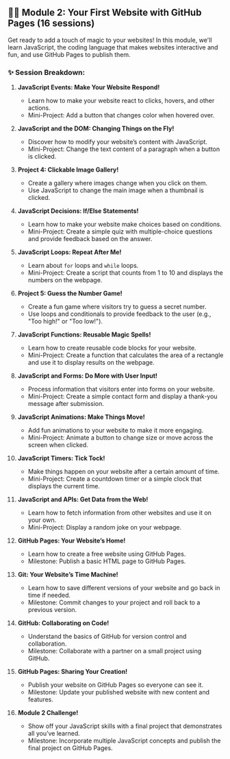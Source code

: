 ## 🧙‍♂️ Module 2: Your First Website with GitHub Pages (16 sessions)

Get ready to add a touch of magic to your websites! In this module, we'll learn JavaScript, the coding language that makes websites interactive and fun, and use GitHub Pages to publish them.

### ✨ Session Breakdown:

1. **JavaScript Events: Make Your Website Respond!**
    * Learn how to make your website react to clicks, hovers, and other actions.
    * Mini-Project: Add a button that changes color when hovered over.

2. **JavaScript and the DOM: Changing Things on the Fly!**
    * Discover how to modify your website’s content with JavaScript.
    * Mini-Project: Change the text content of a paragraph when a button is clicked.

3. **Project 4: Clickable Image Gallery!**
    * Create a gallery where images change when you click on them.
    * Use JavaScript to change the main image when a thumbnail is clicked.

4. **JavaScript Decisions: If/Else Statements!**
    * Learn how to make your website make choices based on conditions.
    * Mini-Project: Create a simple quiz with multiple-choice questions and provide feedback based on the answer.

5. **JavaScript Loops: Repeat After Me!**
    * Learn about `for` loops and `while` loops.
    * Mini-Project: Create a script that counts from 1 to 10 and displays the numbers on the webpage.

6. **Project 5: Guess the Number Game!**
    * Create a fun game where visitors try to guess a secret number.
    * Use loops and conditionals to provide feedback to the user (e.g., "Too high!" or "Too low!").

7. **JavaScript Functions: Reusable Magic Spells!**
    * Learn how to create reusable code blocks for your website.
    * Mini-Project: Create a function that calculates the area of a rectangle and use it to display results on the webpage.

8. **JavaScript and Forms: Do More with User Input!**
    * Process information that visitors enter into forms on your website.
    * Mini-Project: Create a simple contact form and display a thank-you message after submission.

9. **JavaScript Animations: Make Things Move!**
    * Add fun animations to your website to make it more engaging.
    * Mini-Project: Animate a button to change size or move across the screen when clicked.

10. **JavaScript Timers: Tick Tock!**
    * Make things happen on your website after a certain amount of time.
    * Mini-Project: Create a countdown timer or a simple clock that displays the current time.

11. **JavaScript and APIs: Get Data from the Web!**
    * Learn how to fetch information from other websites and use it on your own.
    * Mini-Project: Display a random joke on your webpage.

12. **GitHub Pages: Your Website’s Home!**
    * Learn how to create a free website using GitHub Pages.
    * Milestone: Publish a basic HTML page to GitHub Pages.

13. **Git: Your Website’s Time Machine!**
    * Learn how to save different versions of your website and go back in time if needed.
    * Milestone: Commit changes to your project and roll back to a previous version.

14. **GitHub: Collaborating on Code!**
    * Understand the basics of GitHub for version control and collaboration.
    * Milestone: Collaborate with a partner on a small project using GitHub.

15. **GitHub Pages: Sharing Your Creation!**
    * Publish your website on GitHub Pages so everyone can see it.
    * Milestone: Update your published website with new content and features.

16. **Module 2 Challenge!**
    * Show off your JavaScript skills with a final project that demonstrates all you’ve learned.
    * Milestone: Incorporate multiple JavaScript concepts and publish the final project on GitHub Pages.
